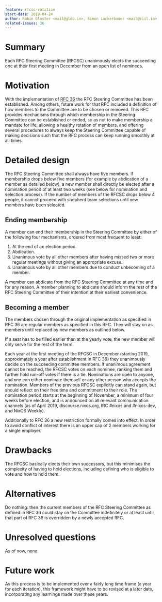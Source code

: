 ```yaml
---
feature: rfcsc-rotation
start-date: 2019-04-24
author: Robin Gloster <mail@glob.in>, Simon Lackerbauer <mail@ciil.io>
related-issues: 36
---
```


# Summary
[summary]: #summary

Each RFC Steering Committee (RFCSC) unanimously elects the succeeding one at
their first meeting in December from an open list of nominees.

# Motivation
[motivation]: #motivation

With the implementation of [RFC
36](https://github.com/NixOS/rfcs/blob/master/rfcs/0036-rfc-process-team-amendment.md)
the RFC Steering Committee has been established. Among others, future work for
that RFC included a definition of how members to the Committee are to be chosen
or removed. This RFC provides mechanisms through which membership in the
Steering Committee can be established or ended, so as not to make membership a
mandate for life, allowing a healthy rotation of members, and offering several
procedures to always keep the Steering Committee capable of making decisions
such that the RFC process can keep running smoothly at all times.

# Detailed design
[design]: #detailed-design

The RFC Steering Committee shall always have five members. If membership drops
below five members (for example by abdication of a member as detailed below), a
new member shall directly be elected after a nomination period of at least two
weeks (see below for nomination and selection process). If the number of
members of the RFCSC drops below 4 people, it cannot proceed with shepherd team
selections until new members have been selected.

## Ending membership
A member can end their membership in the Steering
Committee by either of the following four mechanisms, ordered from most
frequent to least:

1. At the end of an election period.
2. Abdication.
3. Unanimous vote by all other members after having missed two or more regular
   meetings without giving an appropriate excuse.
4. Unanimous vote by all other members due to conduct unbecoming of a member.

A member can abdicate from the RFC Steering Committee at any time and for any
reason. A member planning to abdicate should inform the rest of the RFC
Steering Committee of their intention at their earliest convenience.

## Becoming a member
The members chosen through the original implementation as
specified in RFC 36 are regular members as specified in this RFC. They will
stay on as members until replaced by new members as outlined below.

If a seat has to be filled earlier than at the yearly vote, the new member will
only serve for the rest of the term.

Each year at the first meeting of the RFCSC in December (starting 2019,
approximately a year after establishment in RFC 36) they unanimously decide on
the succeeding committee members. If unanimous agreement cannot be reached, the
RFCSC votes on each nominee, ranking them and further hold run-off votes if
there is a tie. Nominations are open to anyone, and one can either nominate
themself or any other person who accepts the nomination. Members of the
previous RFCSC explicitly can stand again, but should reflect on their free
time and commitment to their role. The nomination period starts at the
beginning of November, a minimum of four weeks before election, and is
announced on all relevant communication channels (as of April 2019,
discourse.nixos.org, IRC #nixos and #nixos-dev, and NixOS Weekly).

Additionally to RFC 36 a new restriction formally comes into effect. In order
to avoid conflict of interest there is an upper cap of 2 members working for a
single employer.

# Drawbacks
[drawbacks]: #drawbacks

The RFCSC basically elects their own successors, but this minimises the
complexity of having to hold elections, including defining who is eligible to
vote and how to hold them.

# Alternatives
[alternatives]: #alternatives

Do nothing: then the current members of the RFC Steering Committee as defined
in RFC 36 could stay on the Committee indefinitely or at least until that part
of RFC 36 is overridden by a newly accepted RFC.

# Unresolved questions
[unresolved]: #unresolved-questions

As of now, none.

# Future work
[future]: #future-work

As this process is to be implemented over a fairly long time frame (a year for
each iteration), this framework might have to be revised at a later date,
incorporating any learnings made over these years.
